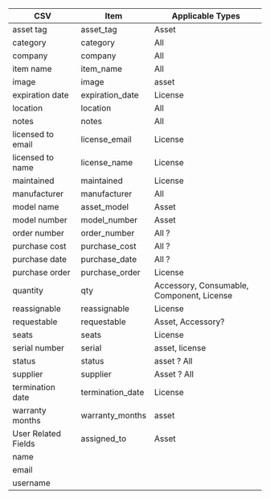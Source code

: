 | CSV                 | Item             | Applicable Types                          |
|---------------------|------------------|-------------------------------------------|
| asset tag           | asset_tag        | Asset                                     |
| category            | category         | All                                       |
| company             | company          | All                                       |
| item name           | item_name        | All                                       |
| image               | image            | asset                                     |
| expiration date     | expiration_date  | License                                   |
| location            | location         | All                                       |
| notes               | notes            | All                                       |
| licensed to email   | license_email    | License                                   |
| licensed to name    | license_name     | License                                   |
| maintained          | maintained       | License                                   |
| manufacturer        | manufacturer     | All                                       |
| model name          | asset_model      | Asset                                     |
| model number        | model_number     | Asset                                     |
| order number        | order_number     | All ?                                     |
| purchase cost       | purchase_cost    | All ?                                     |
| purchase date       | purchase_date    | All ?                                     |
| purchase order      | purchase_order   | License                                   |
| quantity            | qty              | Accessory, Consumable, Component, License |
| reassignable        | reassignable     | License                                   |
| requestable         | requestable      | Asset, Accessory?                         |
| seats               | seats            | License                                   |
| serial number       | serial           | asset, license                            |
| status              | status           | asset ? All                               |
| supplier            | supplier         | Asset ? All                               |
| termination date    | termination_date | License                                   |
| warranty months     | warranty_months  | asset                                     |
| User Related Fields | assigned_to      | Asset                                     |
| name                |                  |                                           |
| email               |                  |                                           |
| username            |                  |                                           |
